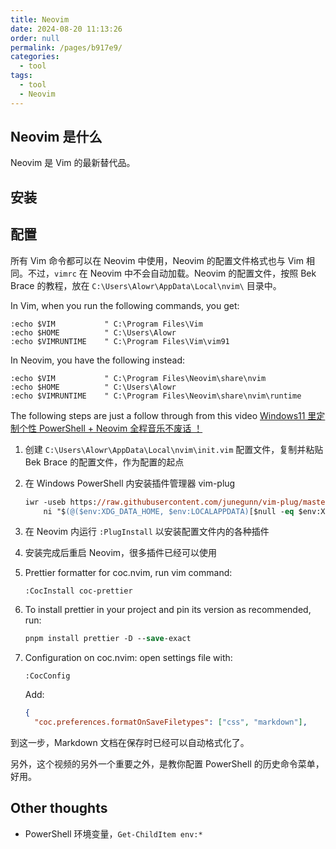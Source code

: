 ```yaml
---
title: Neovim
date: 2024-08-20 11:13:26
order: null
permalink: /pages/b917e9/
categories: 
  - tool
tags: 
  - tool
  - Neovim
---
```


## Neovim 是什么

Neovim 是 Vim 的最新替代品。

## 安装

## 配置

所有 Vim 命令都可以在 Neovim 中使用，Neovim 的配置文件格式也与 Vim 相同。不过，`vimrc` 在 Neovim 中不会自动加载。Neovim 的配置文件，按照 Bek Brace 的教程，放在 `C:\Users\Alowr\AppData\Local\nvim\` 目录中。

In Vim, when you run the following commands, you get:

```vim
:echo $VIM           " C:\Program Files\Vim
:echo $HOME          " C:\Users\Alowr
:echo $VIMRUNTIME    " C:\Program Files\Vim\vim91
```

In Neovim, you have the following instead:

```nvim
:echo $VIM           " C:\Program Files\Neovim\share\nvim
:echo $HOME          " C:\Users\Alowr
:echo $VIMRUNTIME    " C:\Program Files\Neovim\share\nvim\runtime
```

The following steps are just a follow through from this video [Windows11 里定制个性 PowerShell + Neovim 全程音乐不废话 ！](https://www.bilibili.com/video/BV1Gz421D7Qr/)

1. 创建 `C:\Users\Alowr\AppData\Local\nvim\init.vim` 配置文件，复制并粘贴 Bek Brace 的配置文件，作为配置的起点
2. 在 Windows PowerShell 内安装插件管理器 vim-plug
   ```ps
   iwr -useb https://raw.githubusercontent.com/junegunn/vim-plug/master/plug.vim |`
       ni "$(@($env:XDG_DATA_HOME, $env:LOCALAPPDATA)[$null -eq $env:XDG_DATA_HOME])/nvim-data/site/autoload/plug.vim" -Force
   ```
3. 在 Neovim 内运行 `:PlugInstall` 以安装配置文件内的各种插件
4. 安装完成后重启 Neovim，很多插件已经可以使用
5. Prettier formatter for coc.nvim, run vim command:
   ```vim
   :CocInstall coc-prettier
   ```
6. To install prettier in your project and pin its version as recommended, run:
   ```ps
   pnpm install prettier -D --save-exact
   ```
7. Configuration on coc.nvim: open settings file with:

   ```
   :CocConfig
   ```

   Add:

   ```json
   {
     "coc.preferences.formatOnSaveFiletypes": ["css", "markdown"],
   ```

到这一步，Markdown 文档在保存时已经可以自动格式化了。

另外，这个视频的另外一个重要之外，是教你配置 PowerShell 的历史命令菜单，好用。

## Other thoughts

- PowerShell 环境变量，`Get-ChildItem env:*`
